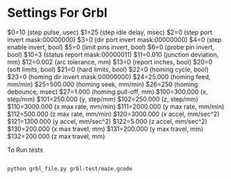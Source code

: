 # Settings For Grbl

$0=10 (step pulse, usec)
$1=25 (step idle delay, msec)
$2=0 (step port invert mask:00000000)
$3=0 (dir port invert mask:00000000)
$4=0 (step enable invert, bool)
$5=0 (limit pins invert, bool)
$6=0 (probe pin invert, bool)
$10=3 (status report mask:00000011)
$11=0.010 (junction deviation, mm)
$12=0.002 (arc tolerance, mm)
$13=0 (report inches, bool)
$20=0 (soft limits, bool)
$21=0 (hard limits, bool)
$22=0 (homing cycle, bool)
$23=0 (homing dir invert mask:00000000)
$24=25.000 (homing feed, mm/min)
$25=500.000 (homing seek, mm/min)
$26=250 (homing debounce, msec)
$27=1.000 (homing pull-off, mm)
$100=300.000 (x, step/mm)
$101=250.000 (y, step/mm)
$102=250.000 (z, step/mm)
$110=3000.000 (x max rate, mm/min)
$111=2000.000 (y max rate, mm/min)
$112=500.000 (z max rate, mm/min)
$120=3000.000 (x accel, mm/sec^2)
$121=1300.000 (y accel, mm/sec^2)
$122=5.000 (z accel, mm/sec^2)
$130=200.000 (x max travel, mm)
$131=200.000 (y max travel, mm)
$132=200.000 (z max travel, mm)


To Run tests
```

python grbl_file.py grbl-test/maze.gcode
```